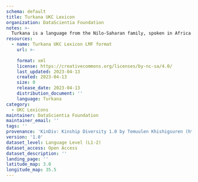 ```yaml
---
schema: default
title: Turkana UKC Lexicon
organization: DataScientia Foundation
notes: >-
  Turkana is a language from the Nilo-Saharan family, spoken in Africa. The UKC Lexicon of Turkana is represented as a lexico-semantic network. It consists of words, word senses, synsets, as well as sense-level and synset-level relationships.
resources:
  - name: Turkana UKC Lexicon LMF format
    url: >-
      
    format: xml
    license: https://creativecommons.org/licenses/by-nc-sa/4.0/
    last_updated: 2023-04-13
    created: 2023-04-13
    size: 0
    release_date: 2023-04-13
    distribution_document: ''
    language: Turkana
category:
  - UKC Lexicons
maintainer: DataScientia Foundation
maintainer_email: ''
tags: ''
provenance: 'KinDiv: Kinship Diversity 1.0 by Temuulen Khishigsuren (http://ukc.disi.unitn.it/index.php/kinship/); Princeton WordNet 2.1 by Princeton University (https://wordnet.princeton.edu)'
version: '1.0'
dataset_level: Language Level (L1-2)
dataset_access: Open Access
dataset_description: ''
landing_page: ''
latitude_map: 3.0
longitude_map: 35.5
---
```

